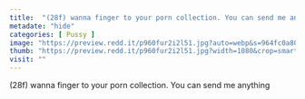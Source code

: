 ```yaml
---
title:  "(28f) wanna finger to your porn collection. You can send me anything"
metadate: "hide"
categories: [ Pussy ]
image: "https://preview.redd.it/p960fur2i2l51.jpg?auto=webp&s=964fc0a8053b106fe697565f48de41aff30260d8"
thumb: "https://preview.redd.it/p960fur2i2l51.jpg?width=1080&crop=smart&auto=webp&s=affdbbfa7ce8408de0fb185924c0070742ee8a50"
visit: ""
---
```

(28f) wanna finger to your porn collection. You can send me anything
